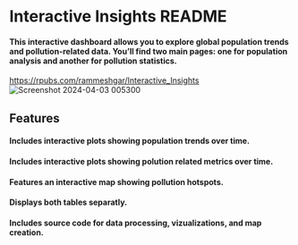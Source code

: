 # Interactive Insights README

#### This interactive dashboard allows you to explore global population trends and pollution-related data. You’ll find two main pages: one for population analysis and another for pollution statistics.

https://rpubs.com/rammeshgar/Interactive_Insights
![Screenshot 2024-04-03 005300](https://github.com/user-attachments/assets/d3ae3557-8872-464d-8b1c-9a6ae0c39596)

## Features

#### Includes interactive plots showing population trends over time.
#### Includes interactive plots showing polution related metrics over time.
#### Features an interactive map showing pollution hotspots.
#### Displays both tables separatly.
#### Includes source code for data processing, vizualizations, and map creation.
